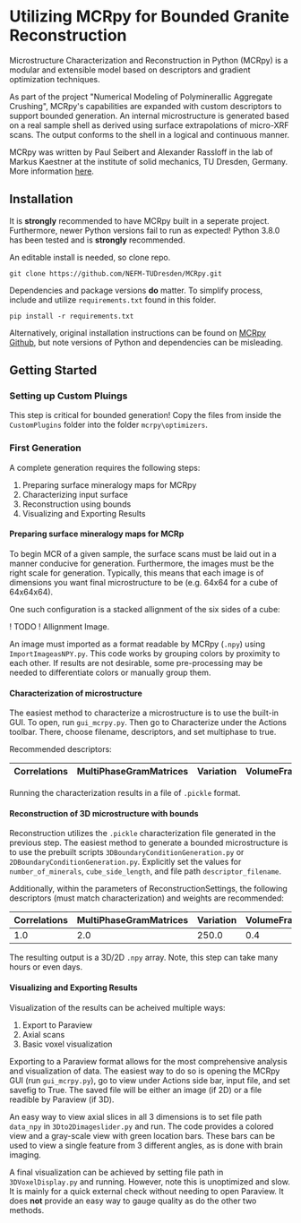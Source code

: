 # Utilizing MCRpy for Bounded Granite Reconstruction


Microstructure Characterization and Reconstruction in Python (MCRpy) is a modular and extensible model based on descriptors and gradient optimization techniques.

As part of the project "Numerical Modeling of Polyminerallic Aggregate Crushing", MCRpy's capabilities are expanded with custom descriptors to support bounded generation. An internal microstructure is generated based on a real sample shell as derived using surface extrapolations of micro-XRF scans. The output conforms to the shell in a logical and continuous manner.

MCRpy was written by Paul Seibert and Alexander Rassloff in the lab of Markus Kaestner at the institute of solid mechanics, TU Dresden, Germany. More information [here](https://github.com/NEFM-TUDresden/MCRpy).

## Installation

It is **strongly** recommended to have MCRpy built in a seperate project. Furthermore, newer Python versions fail to run as expected! Python 3.8.0 has been tested and is **strongly** recommended.

An editable install is needed, so clone repo.

```shell
git clone https://github.com/NEFM-TUDresden/MCRpy.git
```

Dependencies and package versions **do** matter. To simplify process, include and utilize `requirements.txt` found in this folder.

```shell
pip install -r requirements.txt
```

Alternatively, original installation instructions can be found on [MCRpy Github](https://github.com/NEFM-TUDresden/MCRpy), but note versions of Python and dependencies can be misleading. 

## Getting Started
### Setting up Custom Pluings

This step is critical for bounded generation! Copy the files from inside the `CustomPlugins` folder into the folder `mcrpy\optimizers`. 


### First Generation

A complete generation requires the following steps:

1. Preparing surface mineralogy maps for MCRpy
2. Characterizing input surface
3. Reconstruction using bounds
4. Visualizing and Exporting Results


#### Preparing surface mineralogy maps for MCRp

To begin MCR of a given sample, the surface scans must be laid out in a manner conducive for generation. Furthermore, the images must be the right scale for generation. Typically, this means that each image is of dimensions you want final microstructure to be (e.g. 64x64 for a cube of 64x64x64).

One such configuration is a stacked allignment of the six sides of a cube:

! TODO ! Allignment Image. 

An image must imported as a format readable by MCRpy (`.npy`) using `ImportImageasNPY.py`. This code works by grouping colors by proximity to each other. If results are not desirable, some pre-processing may be needed to differentiate colors or manually group them. 

#### Characterization of microstructure

The easiest method to characterize a microstructure is to use the built-in GUI. To open, run `gui_mcrpy.py`. Then go to Characterize under the Actions toolbar. There, choose filename, descriptors, and set multiphase to true.

Recommended descriptors:

|Correlations | MultiPhaseGramMatrices | Variation | VolumeFractions |
| --- | --- | --- | --- |

Running the characterization results in a file of `.pickle` format.

#### Reconstruction of 3D microstructure with bounds

Reconstruction utilizes the `.pickle` characterization file generated in the previous step. The easiest method to generate a bounded microstructure is to use the prebuilt scripts `3DBoundaryConditionGeneration.py` or `2DBoundaryConditionGeneration.py`. Explicitly set the values for `number_of_minerals`, `cube_side_length`, and file path `descriptor_filename`. 

Additionally, within the parameters of ReconstructionSettings, the following descriptors (must match characterization) and weights are recommended:

| Correlations | MultiPhaseGramMatrices | Variation | VolumeFractions |
|--------------|------------------------|-----------|-----------------|
| 1.0          | 2.0                    | 250.0     | 0.4             |

The resulting output is a 3D/2D `.npy` array. Note, this step can take many hours or even days. 

#### Visualizing and Exporting Results

Visualization of the results can be acheived multiple ways:

1. Export to Paraview
2. Axial scans 
3. Basic voxel visualization

Exporting to a Paraview format allows for the most comprehensive analysis and visualization of data. The easiest way to do so is opening the MCRpy GUI (run `gui_mcrpy.py`), go to view under Actions side bar, input file, and set savefig to True. The saved file will be either an image (if 2D) or a file readible by Paraview (if 3D).

An easy way to view axial slices in all 3 dimensions is to set file path `data_npy` in `3Dto2Dimageslider.py` and run. The code provides a colored view and a gray-scale view with green location bars. These bars can be used to view a single feature from 3 different angles, as is done with brain imaging. 

A final visualization can be achieved by setting file path in `3DVoxelDisplay.py` and running. However, note this is unoptimized and slow. It is mainly for a quick external check without needing to open Paraview. It does **not** provide an easy way to gauge quality as do the other two methods. 


